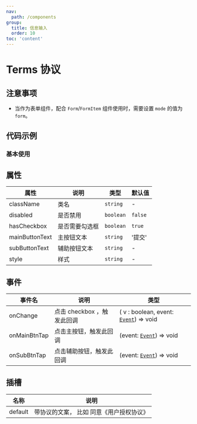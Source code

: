 ```yaml
---
nav:
  path: /components
group:
  title: 信息输入
  order: 10
toc: 'content'
---
```


# Terms 协议

## 注意事项
- 当作为表单组件，配合 `Form`/`FormItem` 组件使用时，需要设置 `mode` 的值为 `form`。

## 代码示例
### 基本使用
<code src='../../demo/pages/Terms'></code>

## 属性

| 属性 | 说明 | 类型 | 默认值 |
| -----|-----|-----|----- |
| className | 类名 | `string` | - |
| disabled | 是否禁用 | `boolean` | `false` |
| hasCheckbox | 是否需要勾选框 | `boolean` | `true` |
| mainButtonText | 主按钮文本 | `string` | '提交' | 
| subButtonText |  辅助按钮文本 | `string` | - |
| style |  样式 | `string` | - |

## 事件
| 事件名 | 说明 | 类型 |
| -----|-----|-----|
| onChange | 点击 checkbox ，触发此回调 | ( v : boolean, event:  [`Event`](https://opendocs.alipay.com/mini/framework/event-object)) => void  |
| onMainBtnTap | 点击主按钮，触发此回调 | (event:  [`Event`](https://opendocs.alipay.com/mini/framework/event-object)) => void  |
| onSubBtnTap | 点击辅助按钮，触发此回调 | (event:  [`Event`](https://opendocs.alipay.com/mini/framework/event-object)) => void  |

## 插槽
| 名称 | 说明 |
| -----|-----|
| default | 带协议的文案， 比如 同意<a>《用户授权协议》</a> |

